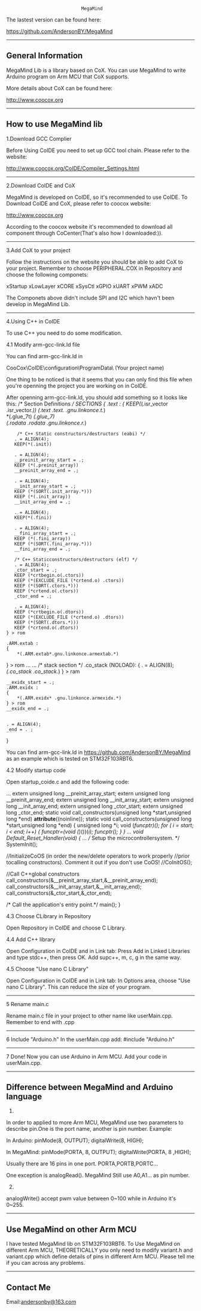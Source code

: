 								MegaMind

The lastest version can be found here:

https://github.com/AndersonBY/MegaMind

------------------------------------------------------------------------------
General Information
------------------------------------------------------------------------------

MegaMind Lib is a library based on CoX. You can use MegaMind to write Arduino
program on Arm MCU that CoX supports.

More details about CoX can be found here:

http://www.coocox.org

------------------------------------------------------------------------------
How to use MegaMind lib
------------------------------------------------------------------------------
1.Download GCC Complier

Before Using CoIDE you need to set up GCC tool chain. Please refer to the 
website:

http://www.coocox.org/CoIDE/Compiler_Settings.html

-------------------------------
2.Download CoIDE and CoX

MegaMind is developed on CoIDE, so it's recommended to use CoIDE. To Download
CoIDE and CoX, please refer to coocox website:

http://www.coocox.org

According to the coocox website it's recommended to download all component 
through CoCenter(That's also how I downloaded:)).

-------------------------------
3.Add CoX to your project

Follow the instructions on the website you should be able to add CoX to your 
project. Remember to choose PERIPHERAL.COX in Repository and choose the 
following componets:

xStartup
xLowLayer
xCORE
xSysCtl
xGPIO
xUART
xPWM
xADC

The Componets above didn't include SPI and I2C which havn't been develop in 
MegaMind Lib.

-------------------------------
4.Using C++ in CoIDE

To use C++ you need to do some modification.


4.1 Modify arm-gcc-link.ld file

You can find arm-gcc-link.ld in 

CooCox\CoIDE\configuration\ProgramData\ (Your project name)

One thing to be noticed is that it seems that you can only find this file when
you're openning the project you are working on in CoIDE.

After openning arm-gcc-link.ld, you should add something so it looks like this:
/* Section Definitions */
SECTIONS
{
    .text :
    {
        KEEP(*(.isr_vector .isr_vector.*))
        *(.text .text.* .gnu.linkonce.t.*)       
        *(.glue_7t) *(.glue_7)                      
        *(.rodata .rodata* .gnu.linkonce.r.*)  
       
        /* C++ Static constructors/destructors (eabi) */
       . = ALIGN(4);
       KEEP(*(.init))
      
       . = ALIGN(4);
       __preinit_array_start = .;
       KEEP (*(.preinit_array))
       __preinit_array_end = .;
      
       . = ALIGN(4);
       __init_array_start = .;
       KEEP (*(SORT(.init_array.*)))
       KEEP (*(.init_array))
       __init_array_end = .;
      
       . = ALIGN(4);
       KEEP(*(.fini))
      
       . = ALIGN(4);
       __fini_array_start = .;
       KEEP (*(.fini_array))
       KEEP (*(SORT(.fini_array.*)))
       __fini_array_end = .;
      
       /* C++ Staticconstructors/destructors (elf) */
       . = ALIGN(4);
       _ctor_start = .;
       KEEP (*crtbegin.o(.ctors))
       KEEP (*(EXCLUDE_FILE (*crtend.o) .ctors))
       KEEP (*(SORT(.ctors.*)))
       KEEP (*crtend.o(.ctors))
       _ctor_end = .;
      
       . = ALIGN(4);
       KEEP (*crtbegin.o(.dtors))
       KEEP (*(EXCLUDE_FILE (*crtend.o) .dtors))
       KEEP (*(SORT(.dtors.*)))
       KEEP (*crtend.o(.dtors))                       
    } > rom
   
    .ARM.extab :
    {
        *(.ARM.extab*.gnu.linkonce.armextab.*)
} > rom
…
…
    /* stack section */
    .co_stack (NOLOAD):
    {
        . = ALIGN(8);
        *(.co_stack .co_stack.*)
    } > ram
   
    __exidx_start = .;
    .ARM.exidx :
    {
        *(.ARM.exidx* .gnu.linkonce.armexidx.*)
    } > rom
    __exidx_end = .;
   
      
    . = ALIGN(4);
    _end = . ;
}

You can find arm-gcc-link.ld in https://github.com/AndersonBY/MegaMind
as an example which is tested on STM32F103RBT6.


4.2 Modify startup code

Open startup_coide.c and add the following code:

…
extern unsigned long __preinit_array_start;
extern unsigned long __preinit_array_end;
extern unsigned long __init_array_start;
extern unsigned long __init_array_end;
extern unsigned long _ctor_start;
extern unsigned long _ctor_end;
static void call_constructors(unsigned long *start,unsigned long *end) __attribute__((noinline));
static void call_constructors(unsigned long *start,unsigned long *end)
{
  unsigned long *i;
  void (*funcptr)();
  for ( i = start; i < end; i++)
  {
    funcptr=(void (*)())(*i);
    funcptr();
  }
}
…
void Default_Reset_Handler(void)
{
…
  /* Setup the microcontrollersystem. */
  SystemInit();
   
  //InitializeCoOS (in order the new/delete operators to work properly
  //prior tocalling constructors). Comment it out if you don't use CoOS!
  //CoInitOS();
 
  //Call C++global constructors
  call_constructors(&__preinit_array_start,&__preinit_array_end);
  call_constructors(&__init_array_start,&__init_array_end);
  call_constructors(&_ctor_start,&_ctor_end);
 
  /* Call the application's entry point.*/
  main();
}


4.3 Choose CLibrary in Repository

Open Repository in CoIDE and choose C Library.


4.4 Add C++ library

Open Configuration in CoIDE and in Link tab:
Press Add in Linked Libraries and type stdc++, then press OK.
Add supc++, m, c, g in the same way.


4.5 Choose "Use nano C Library"

Open Configuration in CoIDE and in Link tab:
In Options area, choose "Use nano C Library". This can reduce the size of your
program.


-------------------------------
5 Rename main.c

Rename main.c file in your project to other name like userMain.cpp.
Remember to end with .cpp


-------------------------------
6 Include "Arduino.h"
In the userMain.cpp add:
#include "Arduino.h"


-------------------------------
7 Done!
Now you can use Arduino in Arm MCU.
Add your code in userMain.cpp.


------------------------------------------------------------------------------
Difference between MegaMind and Arduino language
------------------------------------------------------------------------------

1.
In order to applied to more Arm MCU, MegaMind use two parameters to describe
pin.One is the port name, another is pin number.
Example:

In Arduino:
pinMode(8, OUTPUT);
digitalWrite(8, HIGH);

In MegaMind:
pinMode(PORTA, 8, OUTPUT);
digitalWrite(PORTA, 8 ,HIGH);

Usually there are 16 pins in one port.
PORTA,PORTB,PORTC...

One exception is analogRead(). MegaMind Still use A0,A1... as pin number.

2.
analogWrite() accept pwm value between 0~100 while in Arduino it's 0~255.


------------------------------------------------------------------------------
Use MegaMind on other Arm MCU
------------------------------------------------------------------------------

I have tested MegaMind lib on STM32F103RBT6. To Use MegaMind on different Arm 
MCU, THEORETICALLY you only need to modify variant.h and variant.cpp which 
define details of pins in different Arm MCU. Please tell me if you can across
any problems.


------------------------------------------------------------------------------
Contact Me
------------------------------------------------------------------------------
Email:andersonby@163.com